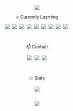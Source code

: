 
<div align="center"><img src="https://capsule-render.vercel.app/api?type=waving&color=timeGradient&height=250&section=header&text=zeebeck&fontSize=90&animation=twinkling&fontAlignY=40"/></div>

<p align="center">🔥 Currently Learning</p>
<p align="center">
  <img src="https://img.shields.io/badge/Typescript-3178c6?style=flat-square&logo=Typescript&logoColor=white"/></a>&nbsp 
  <img src="https://img.shields.io/badge/React-61dafb?style=flat-square&logo=React&logoColor=white"/></a>&nbsp
  <img src="https://img.shields.io/badge/Next.js-000000?style=flat-square&logo=Next.js&logoColor=white"/></a>&nbsp
  <img src="https://img.shields.io/badge/Node.js-339933?style=flat-square&logo=Node.js&logoColor=white"/></a>&nbsp  
  <img src="https://img.shields.io/badge/Firebase-FFCA28?style=flat-square&logo=Firebase&logoColor=black"/></a>&nbsp
  <img src="https://img.shields.io/badge/ReactNative-61DAFB?style=flat-square&logo=React&logoColor=black"/></a>&nbsp
  <img src="https://img.shields.io/badge/-iOS-%23000000?style=flat-square&logo=Apple&logoColor=white"></a>&nbsp 
  <img src="https://img.shields.io/badge/-Swift-%23ffffff?style=flat-square&logo=Swift&logoColor=#F05138"></a>&nbsp  
  <img src="https://img.shields.io/badge/ReactiveX-B7178C?style=flat-square&logo=ReactiveX&logoColor=white"/></a>&nbsp  

</p>
<br />
<p align="center">📫 Contact</p>
<p align="center">
  <a href="https://zeebeck.tistory.com/"><img src="https://img.shields.io/badge/Tistory-11B48A?style=flat-square&link=https://zeebeck.tistory.com"/></a>&nbsp
  <a href="https://zeebeck.github.io/"><img src="https://img.shields.io/badge/GithubBlog-181717?style=flat-square&logo=Github&logoColor=white&link=https://zeebeck.github.io/"/></a>&nbsp
  <a href="mailto:jihunkim101112@gmail.com"><img src="https://img.shields.io/badge/Gmail-d14836?style=flat-square&logo=Gmail&logoColor=white&link=jihunkim101112@gmail.com"/></a>
</p>
<br />
<p align="center">📈 Stats</p>
<p align="center">
  <img src="https://github-readme-stats.vercel.app/api?username=zeebeck&&show_icons=true&theme=tokyonight" />
</p>
<br />
<div align=center>
<a href="https://hits.seeyoufarm.com"><img src="https://hits.seeyoufarm.com/api/count/incr/badge.svg?url=https%3A%2F%2Fgithub.com%2Fzeebeck&count_bg=%2332399C&title_bg=%23BEA2A2&icon=&icon_color=%23E7E7E7&title=hits&edge_flat=false"/> </a>            
</div>
